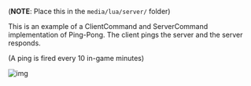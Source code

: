 (**NOTE**: Place this in the `media/lua/server/` folder)

This is an example of a ClientCommand and ServerCommand implementation of Ping-Pong. The client pings the server and the
server responds.

(A ping is fired every 10 in-game minutes)

![img](https://i.imgur.com/Xz3Y0Sl.png)
